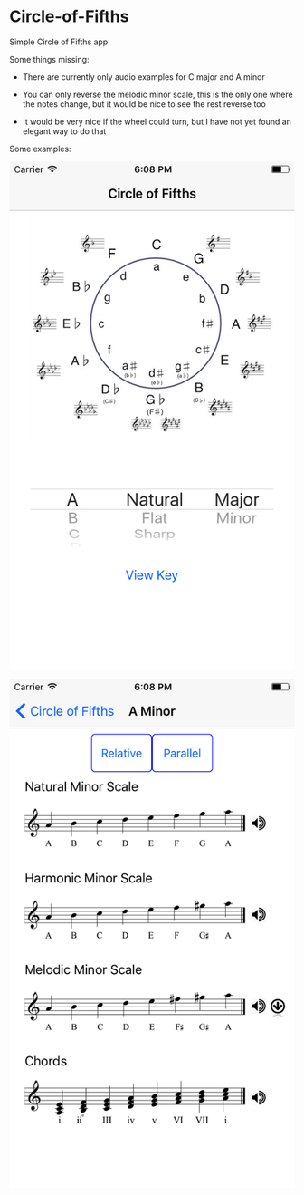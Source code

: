 # Circle-of-Fifths

Simple Circle of Fifths app

Some things missing:

- There are currently only audio examples for C major and A minor

- You can only reverse the melodic minor scale, this is the only 
  one where the notes change, but it would be nice to see the rest reverse too
                      
- It would be very nice if the wheel could turn, but I have not yet found an elegant way to do that

Some examples:

![Alt text](/Circle%20of%20Fifths/Circle_Home.png?raw=true "Optional Title")

![Alt text](/Circle%20of%20Fifths/Circle_Aminor.png?raw=true "Optional Title")
